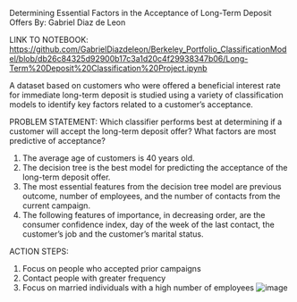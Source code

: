 Determining Essential Factors in the Acceptance of Long-Term Deposit Offers
By: Gabriel Diaz de Leon

LINK TO NOTEBOOK: https://github.com/GabrielDiazdeleon/Berkeley_Portfolio_ClassificationModel/blob/db26c84325d92900b17c3a1d20c4f29938347b06/Long-Term%20Deposit%20Classification%20Project.ipynb

A dataset based on customers who were offered a beneficial interest rate for immediate long-term deposit is studied using a variety of classification models to identify key factors related to a customer’s acceptance.

PROBLEM STATEMENT: 
Which classifier performs best at determining if a customer will accept the long-term deposit offer? What factors are most predictive of acceptance?
1)	The average age of customers is 40 years old.
2)	The decision tree is the best model for predicting the acceptance of the long-term deposit offer.
3)	The most essential features from the decision tree model are previous outcome, number of employees, and the number of contacts from the current campaign.
4)	The following features of importance, in decreasing order, are the consumer confidence index, day of the week of the last contact, the customer’s job and the customer’s marital status.

ACTION STEPS:
1)	Focus on people who accepted prior campaigns
2)	Contact people with greater frequency
3)	Focus on married individuals with a high number of employees
![image](https://github.com/user-attachments/assets/64b0108a-ebbe-461c-864c-a9a12fd3f99e)
